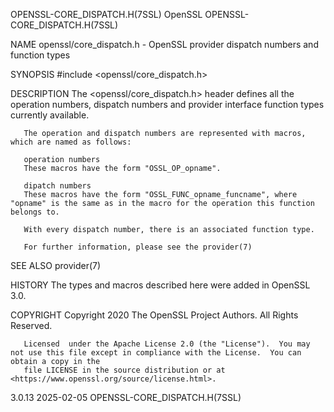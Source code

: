 OPENSSL-CORE_DISPATCH.H(7SSL)						    OpenSSL						 OPENSSL-CORE_DISPATCH.H(7SSL)

NAME
       openssl/core_dispatch.h - OpenSSL provider dispatch numbers and function types

SYNOPSIS
	#include <openssl/core_dispatch.h>

DESCRIPTION
       The <openssl/core_dispatch.h> header defines all the operation numbers, dispatch numbers and provider interface function types currently available.

       The operation and dispatch numbers are represented with macros, which are named as follows:

       operation numbers
	   These macros have the form "OSSL_OP_opname".

       dipatch numbers
	   These macros have the form "OSSL_FUNC_opname_funcname", where "opname" is the same as in the macro for the operation this function belongs to.

       With every dispatch number, there is an associated function type.

       For further information, please see the provider(7)

SEE ALSO
       provider(7)

HISTORY
       The types and macros described here were added in OpenSSL 3.0.

COPYRIGHT
       Copyright 2020 The OpenSSL Project Authors. All Rights Reserved.

       Licensed	 under the Apache License 2.0 (the "License").	You may not use this file except in compliance with the License.  You can obtain a copy in the
       file LICENSE in the source distribution or at <https://www.openssl.org/source/license.html>.

3.0.13									  2025-02-05						 OPENSSL-CORE_DISPATCH.H(7SSL)
